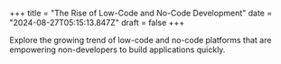+++
title = "The Rise of Low-Code and No-Code Development"
date = "2024-08-27T05:15:13.847Z"
draft = false
+++

  Explore the growing trend of low-code and no-code platforms that are empowering non-developers to build applications quickly.
        